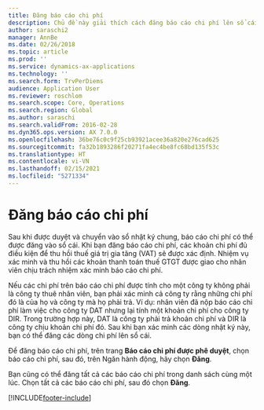 ```yaml
---
title: Đăng báo cáo chi phí
description: Chủ đề này giải thích cách đăng báo cáo chi phí lên sổ cái.
author: saraschi2
manager: AnnBe
ms.date: 02/26/2018
ms.topic: article
ms.prod: ''
ms.service: dynamics-ax-applications
ms.technology: ''
ms.search.form: TrvPerDiems
audience: Application User
ms.reviewer: roschlom
ms.search.scope: Core, Operations
ms.search.region: Global
ms.author: saraschi
ms.search.validFrom: 2016-02-28
ms.dyn365.ops.version: AX 7.0.0
ms.openlocfilehash: 36be76c0c9f25cb93921acee36a820e276cad625
ms.sourcegitcommit: fa32b1893286f20271fa4ec4be8fc68bd135f53c
ms.translationtype: HT
ms.contentlocale: vi-VN
ms.lasthandoff: 02/15/2021
ms.locfileid: "5271334"
---
```

# <a name="post-an-expense-report"></a>Đăng báo cáo chi phí

Sau khi được duyệt và chuyển vào sổ nhật ký chung, báo cáo chi phí có thể được đăng vào sổ cái. Khi bạn đăng báo cáo chi phí, các khoản chi phí đủ điều kiện để thu hồi thuế giá trị gia tăng (VAT) sẽ được xác định. Nhiệm vụ xác minh và thu hồi các khoản thanh toán thuế GTGT được giao cho nhân viên chịu trách nhiệm xác minh báo cáo chi phí.

Nếu các chi phí trên báo cáo chi phí được tính cho một công ty không phải là công ty thuê nhân viên, bạn phải xác minh cả công ty rằng những chi phí đó là của họ và công ty mà họ phải trả. Ví dụ: nhân viên đã nộp báo cáo chi phí làm việc cho công ty DAT nhưng lại tính một khoản chi phí cho công ty DIR. Trong trường hợp này, DAT là công ty phải trả khoản chi phí và DIR là công ty chịu khoản chi phí đó. Sau khi bạn xác minh các dòng nhật ký này, bạn có thể đăng các dòng chi phí lên sổ cái.

Để đăng báo cáo chi phí, trên trang **Báo cáo chi phí được phê duyệt**, chọn báo cáo chi phí, sau đó, trên Ngăn hành động, hãy chọn **Đăng**.

Bạn cũng có thể đăng tất cả các báo cáo chi phí trong danh sách cùng một lúc. Chọn tất cả các báo cáo chi phí, sau đó chọn **Đăng**.


[!INCLUDE[footer-include](../includes/footer-banner.md)]